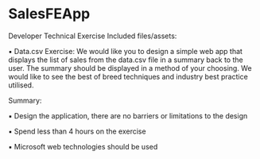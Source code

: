 # SalesFEApp


Developer
Technical Exercise
Included files/assets:

▪ Data.csv
Exercise:
We would like you to design a simple web app that displays the list of sales from the data.csv file in a summary back to the user. The summary should be displayed in a method of your choosing.
We would like to see the best of breed techniques and industry best practice utilised.

Summary:

▪ Design the application, there are no barriers or limitations to the design

▪ Spend less than 4 hours on the exercise

▪ Microsoft web technologies should be used
